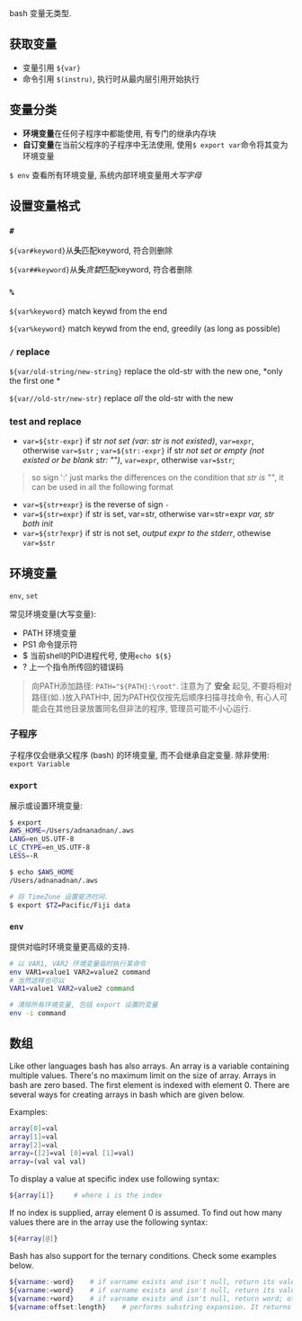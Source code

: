 bash 变量无类型.

## 获取变量

- 变量引用 `${var}`
- 命令引用 `$(instru)`, 执行时从最内层引用开始执行

## 变量分类

- **环境变量**在任何子程序中都能使用, 有专门的继承内存块
- **自订变量**在当前父程序的子程序中无法使用, 使用`$ export var`命令将其变为环境变量

`$ env` 查看所有环境变量, 系统内部环境变量用*大写字母*

## 设置变量格式

### `#`

`${var#keyword}`从**头**匹配keyword, 符合则删除

`${var##keyword}`从**头***贪婪*匹配keyword, 符合者删除

### `%`

`${var%keyword}` match keywd from the end

`${var%keyword}` match keywd from the end, greedily (as long as possible)

### `/` replace

`${var/old-string/new-string}` replace the old-str with the new one, *only the first one *

`${var//old-str/new-str}` replace *all* the old-str with the new

### test and replace

- `var=${str-expr}` if str *not set (var: str is not existed)*, `var=expr`, otherwise `var=$str` ; `var=${str:-expr}` if str *not set or empty (not existed or be blank str: "")*, `var=expr`, otherwise `var=$str`;
> so sign ':' just marks the differences on the condition that *str is ""*, it can be used in all the following format

- `var=${str+expr}` is the reverse of sign `-`
- `var=${str=expr}` if str is set, var=str, otherwise var=str=expr *var, str both init*
- `var=${str?expr}` if str is not set, *output expr to the stderr*, othewise `var=$str`

## 环境变量

`env`, `set`
 
常见环境变量(大写变量):

- PATH 环境变量
- PS1 命令提示符
- $ 当前shell的PID进程代号, 使用`echo ${$}`
- ? 上一个指令所传回的错误码

> 向PATH添加路径: `PATH="${PATH}:\root"`. 注意为了 **安全** 起见, 不要将相对路径(如`.`)放入PATH中, 因为PATH仅仅按先后顺序扫描寻找命令, 有心人可能会在其他目录放置同名但非法的程序, 管理员可能不小心运行.

### 子程序

子程序仅会继承父程序 (bash) 的环境变量, 而不会继承自定变量.
除非使用: `export Variable`

### `export`

展示或设置环境变量:

```bash
$ export
AWS_HOME=/Users/adnanadnan/.aws
LANG=en_US.UTF-8
LC_CTYPE=en_US.UTF-8
LESS=-R

$ echo $AWS_HOME
/Users/adnanadnan/.aws

# 将 TimeZone 设置斐济时间.
$ export $TZ=Pacific/Fiji data 
```

### `env`

提供对临时环境变量更高级的支持.

```bash
# 以 VAR1, VAR2 环境变量临时执行某命令
env VAR1=value1 VAR2=value2 command
# 当然这样也可以
VAR1=value1 VAR2=value2 command

# 清除所有环境变量, 包括 export 设置的变量
env -i command 
```

## 数组

Like other languages bash has also arrays. An array is a variable containing multiple values. There's no maximum limit on the size of array. Arrays in bash are zero based. The first element is indexed with element 0. There are several ways for creating arrays in bash which are given below.

Examples:

```bash
array[0]=val
array[1]=val
array[2]=val
array=([2]=val [0]=val [1]=val)
array=(val val val)
```

To display a value at specific index use following syntax:

```bash
${array[i]}     # where i is the index
```

If no index is supplied, array element 0 is assumed. To find out how many values there are in the array use the following syntax:

```bash
${#array[@]}
```

Bash has also support for the ternary conditions. Check some examples below.

```bash
${varname:-word}    # if varname exists and isn't null, return its value; otherwise return word
${varname:=word}    # if varname exists and isn't null, return its value; otherwise set it word and then return its value
${varname:+word}    # if varname exists and isn't null, return word; otherwise return null
${varname:offset:length}    # performs substring expansion. It returns the substring of $varname starting at offset and up to length characters
```
